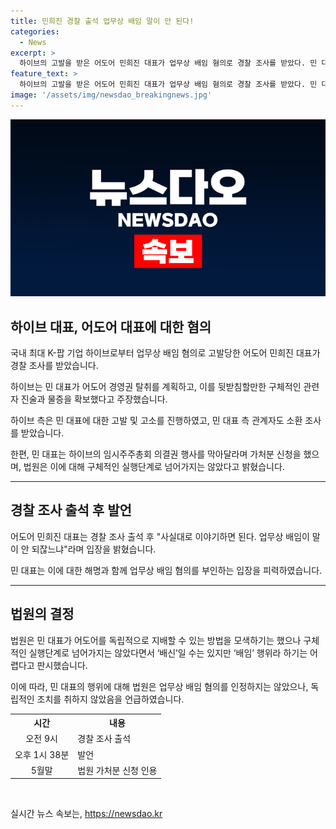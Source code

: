 ```yaml
---
title: 민희진 경찰 출석 업무상 배임 말이 안 된다!
categories:
  - News
excerpt: >
  하이브의 고발을 받은 어도어 민희진 대표가 업무상 배임 혐의로 경찰 조사를 받았다. 민 대표는 업무상 배임이 말이 안 되느냐며 주장했고, 하이브는 구체적인 관련자 진술과 물증을 확보했다고 주장한다. 민 대표는 임시주주총회 의결권 행사를 막기 위해 법정 신청을 했으나, 법원은 배임으로 판단하기 어렵다고 밝혔다.
feature_text: >
  하이브의 고발을 받은 어도어 민희진 대표가 업무상 배임 혐의로 경찰 조사를 받았다. 민 대표는 업무상 배임이 말이 안 되느냐며 주장했고, 하이브는 구체적인 관련자 진술과 물증을 확보했다고 주장한다. 민 대표는 임시주주총회 의결권 행사를 막기 위해 법정 신청을 했으나, 법원은 배임으로 판단하기 어렵다고 밝혔다.
image: '/assets/img/newsdao_breakingnews.jpg'
---
```


<p><img src="/assets/img/newsdao_breakingnews.jpg" alt="bookingtag 속보" /></p>

<h2 data-ke-size="size26">하이브 대표, 어도어 대표에 대한 혐의</h2>

<p data-ke-size="size16">국내 최대 K-팝 기업 하이브로부터 업무상 배임 혐의로 고발당한 어도어 민희진 대표가 경찰 조사를 받았습니다.</p>

<p data-ke-size="size16">하이브는 민 대표가 어도어 경영권 탈취를 계획하고, 이를 뒷받침할만한 구체적인 관련자 진술과 물증을 확보했다고 주장했습니다.</p>

<p data-ke-size="size16">하이브 측은 민 대표에 대한 고발 및 고소를 진행하였고, 민 대표 측 관계자도 소환 조사를 받았습니다.</p>

<p data-ke-size="size16">한편, 민 대표는 하이브의 임시주주총회 의결권 행사를 막아달라며 가처분 신청을 했으며, 법원은 이에 대해 구체적인 실행단계로 넘어가지는 않았다고 밝혔습니다.</p>

<hr>

<h2 data-ke-size="size26">경찰 조사 출석 후 발언</h2>

<p data-ke-size="size16">어도어 민희진 대표는 경찰 조사 출석 후 "사실대로 이야기하면 된다. 업무상 배임이 말이 안 되잖느냐"라며 입장을 밝혔습니다.</p>

<p data-ke-size="size16">민 대표는 이에 대한 해명과 함께 업무상 배임 혐의를 부인하는 입장을 피력하였습니다.</p>

<hr>

<h2 data-ke-size="size26">법원의 결정</h2>

<p data-ke-size="size16">법원은 민 대표가 어도어를 독립적으로 지배할 수 있는 방법을 모색하기는 했으나 구체적인 실행단계로 넘어가지는 않았다면서 ‘배신’일 수는 있지만 ‘배임’ 행위라 하기는 어렵다고 판시했습니다.</p>

<p data-ke-size="size16">이에 따라, 민 대표의 행위에 대해 법원은 업무상 배임 혐의를 인정하지는 않았으나, 독립적인 조치를 취하지 않았음을 언급하였습니다.</p>

<table>
    <tr>
        <th style="text-align: center;">시간</th>
        <th style="text-align: center;">내용</th>
    </tr>
    <tr>
        <td style="text-align: center; height: 17px;">오전 9시</td>
        <td style="text-align: left;">경찰 조사 출석</td>
    </tr>
    <tr>
        <td style="text-align: center; height: 17px;">오후 1시 38분</td>
        <td style="text-align: left;">발언</td>
    </tr>
    <tr>
        <td style="text-align: center; height: 17px;">5월말</td>
        <td style="text-align: left;">법원 가처분 신청 인용</td>
    </tr>
</table>

<p data-ke-size="size16">&nbsp;</p>
실시간 뉴스 속보는, <a href="https://newsdao.kr" rel="dofollow">https://newsdao.kr</a>


